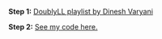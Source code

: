 **Step 1:** [DoublyLL playlist by Dinesh Varyani](https://youtube.com/playlist?list=PLFiCMqYy50jGaEUri0wNiHtBqlxO_jell)

**Step 2:** [See my code here.](https://github.com/thepranaygupta/Data-Structures-and-Algorithms/blob/main/1.%20LinkList/2.%20Doubly-LinkList/Basic%20Operations/DoublyLL.java)
